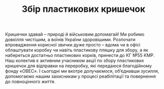 ﻿---
title: Збір пластикових кришечок
---

Кришечки здавай – природі й військовим допомагай! Ми робимо довкілля чистішим, а воїнів України здоровішими. Розпочати впровадження корисної звички дуже просто – вдома чи в офісі облаштувати коробку чи навіть пластикову пляшку для збору, а як набереться достатньо пластикових корків, принести до КГ №55 КМР. Наш колектив є активним учасником акції по збору пластикових кришечок для відправки на переробку, які передаюся благодійному фонду «ОВЕС». І сьогодні ми вкотре долучаємося, об’єднавши зусилля, допомогаємо нашим захисникам у процесі реабілітації та повернення до повноцінного життя.

<slideshow />
